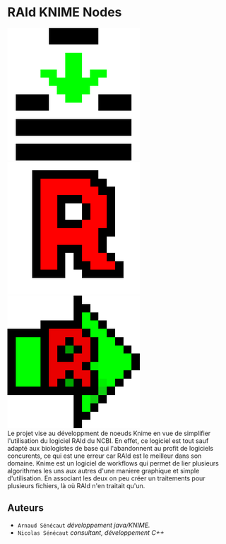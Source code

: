 # RAId KNIME Nodes
![alt text](logos/logo_makeBlastDB.png)  ![alt text](logos/logo_RAId.png)  ![alt text](logos/logo_RAIdExport.png)  
Le projet vise au développment de noeuds Knime en vue de simplifier l'utilisation du logiciel RAId du NCBI.
En effet, ce logiciel est tout sauf adapté aux biologistes de base qui l'abandonnent au profit de logiciels concurents, ce qui est une erreur car RAId est le meilleur dans son domaine.
Knime est un logiciel de workflows qui permet de lier plusieurs algorithmes les uns aux autres d'une maniere graphique et simple d'utilisation. 
En associant les deux on peu créer un traitements pour plusieurs fichiers, là où RAId n'en traitait qu'un. 
## Auteurs
* ```Arnaud Sénécaut``` _développement java/KNIME._ 
* ```Nicolas Sénécaut``` _consultant, développement C++_
